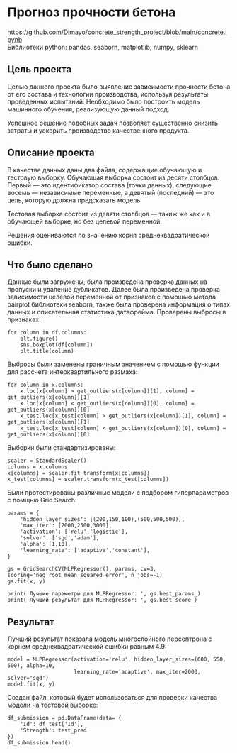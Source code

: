 # Прогноз прочности бетона
https://github.com/Dimayo/concrete_strength_project/blob/main/concrete.ipynb<br>
Библиотеки python: pandas, seaborn, matplotlib, numpy, sklearn

## Цель проекта
<p>Целью данного проекта было выявление зависимости прочности бетона от его состава и технологии производства, используя результаты проведенных испытаний. Необходимо было построить модель машинного обучения, реализующую данный подход.</p> <p>Успешное решение подобных задач позволяет существенно снизить затраты и ускорить производство качественного продукта.</p>

## Описание проекта
<p>В качестве данных даны два файла, содержащие обучающую и тестовую выборку. Обучающая выборка состоит из десяти столбцов. Первый — это идентификатор состава (точки данных), следующие восемь — независимые переменные, а девятый (последний) — это цель, которую должна предсказать модель.</p> <p>Тестовая выборка состоит из девяти столбцов — такиж же как и в обучающей выборке, но без целевой переменной.</p>
<p>Решения оцениваются по значению корня среднеквадратической ошибки.</p>

## Что было сделано
Данные были загружены, была произведена проверка данных на пропуски и удаление дубликатов. Далее была произведена проверка зависимости целевой переменной от признаков с помощью метода pairplot библиотеки seaborn, также была проверена информация о типах данных и описательная статистика датафрейма. Проверены выбросы в признаках:

```
for column in df.columns:
    plt.figure()
    sns.boxplot(df[column])
    plt.title(column)
```
Выбросы были заменены граничным значением с помощью функции для рассчета интерквартильного размаха:
```
for column in x.columns:
    x.loc[x[column] > get_outliers(x[column])[1], column] = get_outliers(x[column])[1]
    x.loc[x[column] < get_outliers(x[column])[0], column] = get_outliers(x[column])[0]
    x_test.loc[x_test[column] > get_outliers(x[column])[1], column] = get_outliers(x[column])[1]
    x_test.loc[x_test[column] < get_outliers(x[column])[0], column] = get_outliers(x[column])[0]
```
Выборки были стандартизированы:
```
scaler = StandardScaler()
columns = x.columns
x[columns] = scaler.fit_transform(x[columns])
x_test[columns] = scaler.transform(x_test[columns])
```
Были протестированы различные модели с подбором гиперпараметров с помщью Grid Search:
```
params = {
    'hidden_layer_sizes': [(200,150,100),(500,500,500)],
    'max_iter': [2000,2500,3000],
    'activation': ['relu','logistic'],
    'solver': ['sgd','adam'],
    'alpha': [1,10],
    'learning_rate': ['adaptive','constant'],
}

gs = GridSearchCV(MLPRegressor(), params, cv=3, scoring='neg_root_mean_squared_error', n_jobs=-1)
gs.fit(x, y)

print('Лучшие параметры для MLPRegressor: ', gs.best_params_)
print('Лучший результат для MLPRegressor: ', gs.best_score_)
```
## Результат
Лучший результат показала модель многослойного персептрона с корнем среднеквадратической ошибки равным 4.9:
```
model = MLPRegressor(activation='relu', hidden_layer_sizes=(600, 550, 500), alpha=10,
                     learning_rate='adaptive', max_iter=2000, solver='sgd')
model.fit(x, y)
```
Создан файл, который будет использоваться для проверки качества модели на тестовой выборке:
```
df_submission = pd.DataFrame(data= {
    'Id': df_test['Id'],
    'Strength': test_pred
})
df_submission.head()
```

